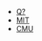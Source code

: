* [Q?](https://www.zhihu.com/question/26110265)
* [MIT](http://student.mit.edu/catalog/m6a.html)
* [CMU](http://coursecatalog.web.cmu.edu/schoolofcomputerscience/)
